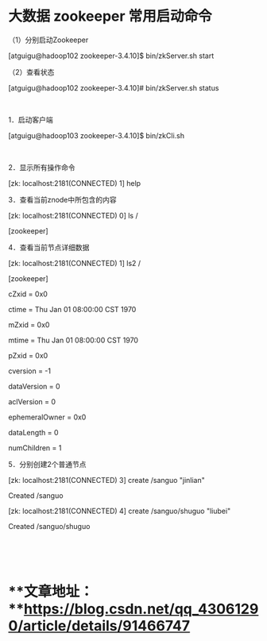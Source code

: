 # 大数据 zookeeper 常用启动命令
（1）分别启动Zookeeper

[atguigu@hadoop102 zookeeper-3.4.10]$ bin/zkServer.sh start

（2）查看状态

[atguigu@hadoop102 zookeeper-3.4.10]# bin/zkServer.sh status

 

1．启动客户端

[atguigu@hadoop103 zookeeper-3.4.10]$ bin/zkCli.sh

 

2．显示所有操作命令

[zk: localhost:2181(CONNECTED) 1] help

3．查看当前znode中所包含的内容

[zk: localhost:2181(CONNECTED) 0] ls /

[zookeeper]

4．查看当前节点详细数据

[zk: localhost:2181(CONNECTED) 1] ls2 /

[zookeeper]

cZxid = 0x0

ctime = Thu Jan 01 08:00:00 CST 1970

mZxid = 0x0

mtime = Thu Jan 01 08:00:00 CST 1970

pZxid = 0x0

cversion = -1

dataVersion = 0

aclVersion = 0

ephemeralOwner = 0x0

dataLength = 0

numChildren = 1

5．分别创建2个普通节点

[zk: localhost:2181(CONNECTED) 3] create /sanguo "jinlian"

Created /sanguo

[zk: localhost:2181(CONNECTED) 4] create /sanguo/shuguo "liubei"

Created /sanguo/shuguo

 

 
# **文章地址： **https://blog.csdn.net/qq_43061290/article/details/91466747